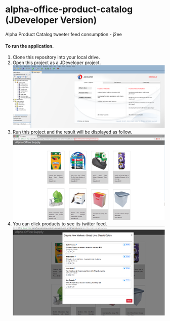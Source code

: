 # alpha-office-product-catalog (JDeveloper Version)

Alpha Product Catalog tweeter feed consumption - j2ee

####  To run the application.

1. Clone this repository into your local drive.
2. Open this project as a JDeveloper project.
![alt text](https://github.com/Sasankaa/Misc/blob/master/JDeveloper.png)
3. Run this project and the result will be displayed as follow. 
![alt text](https://github.com/Sasankaa/Misc/blob/master/10.png)
4. You can click products to see its twitter feed.
![alt text](https://github.com/Sasankaa/Misc/blob/master/10_1.png)
